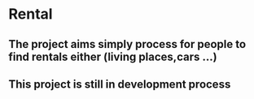 # Rental

## The project aims simply process for people to find rentals either (living places,cars ...)

## This project is still in development process

